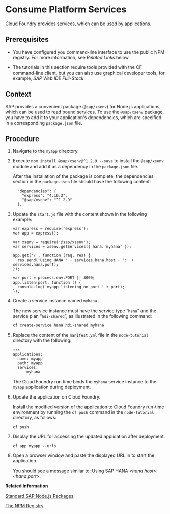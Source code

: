 <!-- loio32392948cb1844b2a6ed22ad641d4461 -->

# Consume Platform Services

Cloud Foundry provides services, which can be used by applications.



<a name="loio32392948cb1844b2a6ed22ad641d4461__prereq_ogg_tlf_21b"/>

## Prerequisites

-   You have configured you command-line interface to use the public NPM registry. For more information, see *Related Links* below.

-   The tutorials in this section require tools provided with the CF command-line client, but you can also use graphical developer tools, for example, *SAP Web IDE Full-Stack*.




## Context

SAP provides a convenient package \(`@sap/xsenv`\) for Node.js applications, which can be used to read bound services. To use the `@sap/xsenv` package, you have to add it to your application's dependencies, which are specified in a corresponding `package.json` file.



<a name="loio32392948cb1844b2a6ed22ad641d4461__steps_pjj_r4j_qv"/>

## Procedure

1.  Navigate to the `myapp` directory.

2.  Execute `npm install @sap/xsenv@^1.2.9 --save` to install the `@sap/xsenv` module and add it as a dependency in the `package.json` file.

    After the installation of the package is complete, the dependencies section in the `package.json` file should have the following content:

    ```
      "dependencies": {
        "express": "4.16.2",
        "@sap/xsenv": "^1.2.9"
      },
    ```

3.  Update the `start.js` file with the content shown in the following example:

    ```
    var express = require('express');
    var app = express();
    
    var xsenv = require('@sap/xsenv');
    var services = xsenv.getServices({ hana:'myhana' });
    
    app.get('/', function (req, res) {
      res.send('Using HANA ' + services.hana.host + ':' + services.hana.port);
    });
    
    var port = process.env.PORT || 3000;
    app.listen(port, function () {
      console.log('myapp listening on port ' + port);
    });
    ```

4.  Create a service instance named `myhana` .

    The new service instance must have the service type “`hana`” and the service plan “`hdi-shared`”, as illustrated in the following command:

    ```
    cf create-service hana hdi-shared myhana
    ```

5.  Replace the content of the `manifest.yml` file in the `node-tutorial` directory with the following:

    ```
    ---
    applications:
    - name: myapp
      path: myapp
      services:
        - myhana
    ```

    The Cloud Foundry run time binds the `myhana` service instance to the `myapp` application during deployment.

6.  Update the application on Cloud Foundry.

    Install the modified version of the application to Cloud Foundry run-time environment by running the `cf push` command in the `node-tutorial` directory, as follows:

    ```
    cf push
    ```

7.  Display the URL for accessing the updated application after deployment.

    ```
    cf app myapp --urls
    ```

8.  Open a browser window and paste the displayed URL in to start the application.

    You should see a message similar to: Using SAP HANA *<hana host\>*:*<hana port\>*.


**Related Information**  


[Standard SAP Node.js Packages](standard-sap-node-js-packages-5451327.md "A collection of Node.js packages developed by SAP is provided to help you develop Node.js applications for Cloud Foundry and SAP HANA Cloud.")

[The NPM Registry](the-npm-registry-726e5d4.md "The public NPM registry includes SAP Node.js modules for use by application developers.")


